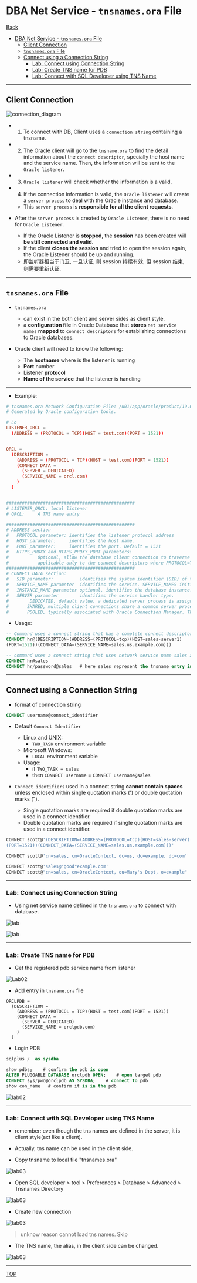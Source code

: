 # DBA Net Service - `tnsnames.ora` File

[Back](../../index.md)

- [DBA Net Service - `tnsnames.ora` File](#dba-net-service---tnsnamesora-file)
  - [Client Connection](#client-connection)
  - [`tnsnames.ora` File](#tnsnamesora-file)
  - [Connect using a Connection String](#connect-using-a-connection-string)
    - [Lab: Connect using Connection String](#lab-connect-using-connection-string)
    - [Lab: Create TNS name for PDB](#lab-create-tns-name-for-pdb)
    - [Lab: Connect with SQL Developer using TNS Name](#lab-connect-with-sql-developer-using-tns-name)

---

## Client Connection

![connection_diagram](./pic/connection_diagram.png)

- 1. To connect with DB, Client uses a `connection string` containing a tnsname.
- 2. The Oracle client will go to the `tnsname.ora` to find the detail information about the `connect descriptor`, specially the host name and the service name. Then, the information will be sent to the `Oracle listener`.
- 3. `Oracle listener` will check whether the information is a valid.
- 4. If the connection information is valid, the `Oracle listener` will create a `server process` to deal with the Oracle instance and database.

  - This `server process` is **responsible for all the client requests**.

- After the `server process` is created by `Oracle Listener`, there is no need for `Oracle Listener`.
  - If the Oracle Listener is **stopped**, the **session** has been created will **be still connected and valid**.
  - If the client **closes the session** and tried to open the session again, the Oracle Listener should be up and running.
  - 即监听器相当于门卫, 一旦认证, 则 session 持续有效; 但 session 结束, 则需要重新认证.

---

## `tnsnames.ora` File

- `tnsnames.ora`

  - can exist in the both client and server sides as client style.
  - a **configuration file** in Oracle Database that **stores** `net service names` **mapped** to `connect descriptors` for establishing connections to Oracle databases.

- Oracle client will need to know the following:

  - The **hostname** where is the listener is running
  - **Port** number
  - Listener **protocol**
  - **Name of the service** that the listener is handling

---

- Example:

```conf
# tnsnames.ora Network Configuration File: /u01/app/oracle/product/19.0.0/dbhome_1/network/admin/tnsnames.ora
# Generated by Oracle configuration tools.

# Lo
LISTENER_ORCL =
  (ADDRESS = (PROTOCOL = TCP)(HOST = test.com)(PORT = 1521))


ORCL =
  (DESCRIPTION =
    (ADDRESS = (PROTOCOL = TCP)(HOST = test.com)(PORT = 1521))
    (CONNECT_DATA =
      (SERVER = DEDICATED)
      (SERVICE_NAME = orcl.com)
    )
  )


#################################################
# LISTENER_ORCL: local listener
# ORCL:     A TNS name entry

#################################################
# ADDRESS section
#   PROTOCOL parameter: identifies the listener protocol address
#   HOST parameter:     identifies the host name.
#   PORT parameter:     identifies the port. Default = 1521
#   HTTPS_PROXY and HTTPS_PROXY_PORT parameters:
#           Optional, allow the database client connection to traverse through the organization’s forward web proxy.
#           applicable only to the connect descriptors where PROTOCOL=TCPS.
#################################################
# CONNECT_DATA section:
#   SID parameter:          identifies the system identifier (SID) of the Oracle database.
#   SERVICE_NAME parameter  identifies the service. SERVICE_NAMES initialization parameter, typically the global database name
#   INSTANCE_NAME parameter optional, identifies the database instance. useful for an Oracle RAC configuration
#   SERVER parameter        identifies the service handler type.
#        DEDICATED, default value. a dedicated server process is assigned to each user session, providing isolation and dedicated resources for that connection.
#       SHARED, multiple client connections share a common server process.
#       POOLED, typically associated with Oracle Connection Manager. The pool contains shared server processes that are dynamically allocated to client connections as needed.
```

- Usage:

```sql
-- Command uses a connect string that has a complete connect descriptor as the connect identifier instead of a network service name.
CONNECT hr@(DESCRIPTION=(ADDRESS=(PROTOCOL=tcp)(HOST=sales-server1)
(PORT=1521))(CONNECT_DATA=(SERVICE_NAME=sales.us.example.com)))

-- command uses a connect string that uses network service name sales as the connect identifier
CONNECT hr@sales
CONNECT hr/password@sales   # here sales represent the tnsname entry in the client machine.
```

---

## Connect using a Connection String

- format of connection string

```sql
CONNECT username@connect_identifier
```

- Default `Connect Identifier`

  - Linux and UNIX:
    - `TWO_TASK` environment variable
  - Microsoft Windows:
    - `LOCAL` environment variable
  - Usage:
    - if `TWO_TASK = sales`
    - then `CONNECT username` = `CONNECT username@sales`

- `Connect identifiers` used in a connect string **cannot contain spaces** unless enclosed within single quotation marks (') or double quotation marks (").
  - Single quotation marks are required if double quotation marks are used in a connect identifier.
  - Double quotation marks are required if single quotation marks are used in a connect identifier.

```sh
CONNECT scott@'(DESCRIPTION=(ADDRESS=(PROTOCOL=tcp)(HOST=sales-server)
(PORT=1521))(CONNECT_DATA=(SERVICE_NAME=sales.us.example.com)))'

CONNECT scott@'cn=sales, cn=OracleContext, dc=us, dc=example, dc=com'

CONNECT scott@'sales@"good"example.com'
CONNECT scott@"cn=sales, cn=OracleContext, ou=Mary's Dept, o=example"
```

---

### Lab: Connect using Connection String

- Using net service name defined in the `tnsname.ora` to connect with database.

![lab](./pic/lab01.png)

![lab](./pic/lab02.png)

---

### Lab: Create TNS name for PDB

- Get the registered pdb service name from listener

![Lab02](./pic/lab0201.png)

- Add entry in `tnsname.ora` file

```config
ORCLPDB =
  (DESCRIPTION =
    (ADDRESS = (PROTOCOL = TCP)(HOST = test.com)(PORT = 1521))
    (CONNECT_DATA =
      (SERVER = DEDICATED)
      (SERVICE_NAME = orclpdb.com)
    )
  )

```

- Login PDB

```sql
sqlplus /  as sysdba

show pdbs;    # confirm the pdb is open
ALTER PLUGGABLE DATABASE orclpdb OPEN;    # open target pdb
CONNECT sys/pwd@orclpdb AS SYSDBA;    # connect to pdb
show con_name   # confirm it is in the pdb
```

![lab02](./pic/lab0203.png)

---

### Lab: Connect with SQL Developer using TNS Name

- remember: even though the tns names are defined in the server, it is client style(act like a client).
- Actually, tns name can be used in the client side.

- Copy tnsname to local file "tnsnames.ora"

![lab03](./pic/lab0301.png)

- Open SQL developer > tool > Preferences > Database > Advanced > Tnsnames Directory

![lab03](./pic/lab0302.png)

- Create new connection

![lab03](./pic/lab0303.png)

> unknow reason cannot load tns names. Skip

- The TNS name, the alias, in the client side can be changed.

![lab03](./pic/lab0304.png)

---

[TOP](#dba-net-service---tnsnamesora-file)

